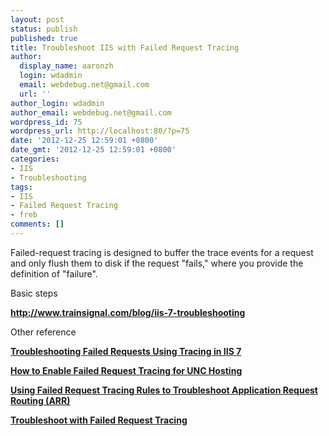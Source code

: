 ```yaml
---
layout: post
status: publish
published: true
title: Troubleshoot IIS with Failed Request Tracing
author:
  display_name: aaronzh
  login: wdadmin
  email: webdebug.net@gmail.com
  url: ''
author_login: wdadmin
author_email: webdebug.net@gmail.com
wordpress_id: 75
wordpress_url: http://localhost:80/?p=75
date: '2012-12-25 12:59:01 +0800'
date_gmt: '2012-12-25 12:59:01 +0800'
categories:
- IIS
- Troubleshooting
tags:
- IIS
- Failed Request Tracing
- freb
comments: []
---
```

<p>Failed-request tracing is designed to buffer the trace events for a request and only flush them to disk if the request "fails," where you provide the definition of "failure".</p>
<p>Basic steps</p>
<p><strong><a href="http://www.trainsignal.com/blog/iis-7-troubleshooting" target="_blank">http://www.trainsignal.com/blog/iis-7-troubleshooting</a></strong></p>
<p>Other reference</p>
<p><strong><a href="http://www.iis.net/learn/troubleshoot/using-failed-request-tracing/troubleshooting-failed-requests-using-tracing-in-iis" target="_blank">Troubleshooting Failed Requests Using Tracing in IIS 7</a></strong></p>
<p><strong><a href="http://www.iis.net/learn/troubleshoot/using-failed-request-tracing/how-to-enable-failed-request-tracing-for-unc-hosting" target="_blank">How to Enable Failed Request Tracing for UNC Hosting</a></strong></p>
<p><strong><a href="http://www.iis.net/learn/troubleshoot/using-failed-request-tracing/using-failed-request-tracing-rules-to-troubleshoot-application-request-routing-arr">Using Failed Request Tracing Rules to Troubleshoot Application Request Routing (ARR)</a></strong></p>
<p><strong><a href="http://www.iis.net/learn/troubleshoot/using-failed-request-tracing/troubleshoot-with-failed-request-tracing">Troubleshoot with Failed Request Tracing</a></strong></p>

